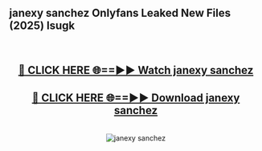 <h2>janexy sanchez Onlyfans Leaked New Files (2025) lsugk</h2>
<br>
<div align="center">
<h2><a href="https://mediafiles.top/janexy_sanchez&ref=git" rel="nofollow">🔴 CLICK HERE 🌐==►► Watch janexy sanchez</a></h2>
<h2><a href="https://mediafiles.top/janexy_sanchez&ref=git" rel="nofollow">🔴 CLICK HERE 🌐==►► Download janexy sanchez</a></h2>
<br>
<a href="https://mediafiles.top/janexy_sanchez&ref=git" rel="nofollow" data-target="animated-image.originalLink"><img src="https://i.ibb.co.com/xMMVF88/686577567.gif" alt="janexy sanchez" style="max-width: 100%; display: inline-block;" data-target="animated-image.originalImage"></a>
</div>
<br>
<br>